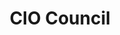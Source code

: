 ---
# This topic lives at
# https://digital.gov/topics/cio-council

# Topic Title
title: "CIO Council"

# description — keep it short and clear
summary: ""

# Weight
weight: 1

# For more information on managing topics,
# see https://github.com/GSA/digitalgov.gov/wiki/topics
---